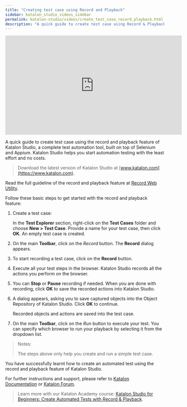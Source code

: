 ```yaml
---
title: "Creating test case using Record and Playback"
sidebar: katalon_studio_videos_sidebar
permalink: katalon-studio/videos/create_test_case_record_playback.html
description: "A quick guide to create test case using Record & Playback feature of Katalon Studio, a complete test automation tool."
---
```

<iframe width="560" height="315" src="https://www.youtube.com/embed/z15-MqM8TxY" title="YouTube video player" frameborder="0" allow="accelerometer; autoplay; clipboard-write; encrypted-media; gyroscope; picture-in-picture" allowfullscreen></iframe>

A quick guide to create test case using the record and playback feature of Katalon Studio, a complete test automation tool, built on top of Selenium and Appium. Katalon Studio helps you start automation testing with the least effort and no costs. 

> Download the latest version of Katalon Studio at [www.katalon.com](https://www.katalon.com).

Read the full guideline of the record and playback feature at [Record Web Utility](/x/BoIw).

Follow these basic steps to get started with the record and playback feature:

1. Create a test case: 
    
    In the **Test Explorer** section, right-click on the **Test Cases** folder and choose **New > Test Case**. Provide a name for your test case, then click **OK**. An empty test case is created.

2. On the main **Toolbar**, click on the _Record_ button. The **Record** dialog appears.

3. To start recording a test case, click on the **Record** button.

4. Execute all your test steps in the browser. Katalon Studio records all the actions you perform on the browser.

5. You can **Stop** or **Pause** recording if needed. When you are done with recording, click **OK** to save the recorded actions into Katalon Studio.

6. A dialog appears, asking you to save captured objects into the Object Repository of Katalon Studio. Click **OK** to continue.

    Recorded objects and actions are saved into the test case.

7. On the main **Toolbar**, click on the _Run_ button to execute your test. You can specify which browser to run your playback by selecting it from the dropdown list.

> Notes: 
>
> The steps above only help you create and run a simple test case.

You have successfully learnt how to create an automated test using the record and playback feature of Katalon Studio.

For further instructions and support, please refer to [Katalon Documentation](/x/oArR) or [Katalon Forum](https://forum.katalon.com/).

> Learn more with our Katalon Academy course: [Katalon Studio for Beginners: Create Automated Tests with Record & Playback](https://academy.katalon.com/courses/record-playback-testing/).
